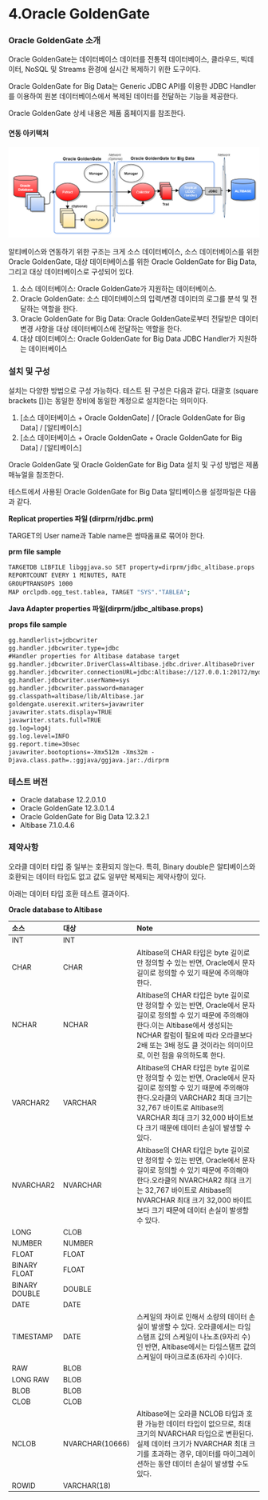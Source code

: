 # 4.Oracle GoldenGate

### Oracle GoldenGate 소개

Oracle GoldenGate는 데이터베이스 데이터를 전통적 데이터베이스, 클라우드, 빅데이터, NoSQL 및 Streams 환경에 실시간 복제하기 위한 도구이다.

Oracle GoldenGate for Big Data는 Generic JDBC API를 이용한 JDBC Handler를 이용하여 원본 데이터베이스에서 복제된 데이터를 전달하는 기능을 제공한다.

Oracle GoldenGate 상세 내용은 제품 홈페이지를 참조한다.

#### 연동 아키텍처

![ogg_architecture](../../media/3rdPartyConnector/ogg_architecture.png)

 알티베이스와 연동하기 위한 구조는 크게 소스 데이터베이스, 소스 데이터베이스를 위한 Oracle GoldenGate, 대상 데이터베이스를 위한 Oracle GoldenGate for Big Data, 그리고 대상 데이터베이스로 구성되어 있다.

1. 소스 데이터베이스: Oracle GoldenGate가 지원하는 데이터베이스.
2. Oracle GoldenGate: 소스 데이터베이스의 입력/변경 데이터의 로그를 분석 및 전달하는 역할을 한다.
3. Oracle GoldenGate for Big Data: Oracle GoldenGate로부터 전달받은 데이터 변경 사항을 대상 데이터베이스에 전달하는 역할을 한다.
4. 대상 데이터베이스: Oracle GoldenGate for Big Data JDBC Handler가 지원하는 데이터베이스

### 설치 및 구성

설치는 다양한 방법으로 구성 가능하다. 테스트 된 구성은 다음과 같다. 대괄호 (square brackets [])는 동일한 장비에 동일한 계정으로 설치한다는 의미이다.

1. [소스 데이터베이스 + Oracle GoldenGate] / [Oracle GoldenGate for Big Data] / [알티베이스]
2. [소스 데이터베이스 + Oracle GoldenGate + Oracle GoldenGate for Big Data] / [알티베이스]

Oracle GoldenGate 및 Oracle GoldenGate for Big Data 설치 및 구성 방법은 제품 매뉴얼을 참조한다. 

테스트에서 사용된 Oracle GoldenGate for Big Data 알티베이스용 설정파일은 다음과 같다.

**Replicat properties 파일 (dirprm/rjdbc.prm)**

TARGET의 User name과 Table name은 쌍따옴표로 묶어야 한다.

**prm file sample**

```bash
TARGETDB LIBFILE libggjava.so SET property=dirprm/jdbc_altibase.props
REPORTCOUNT EVERY 1 MINUTES, RATE
GROUPTRANSOPS 1000
MAP orclpdb.ogg_test.tablea, TARGET "SYS"."TABLEA";
```

**Java Adapter properties 파일(dirprm/jdbc_altibase.props)**

**props file sample**

```
gg.handlerlist=jdbcwriter
gg.handler.jdbcwriter.type=jdbc
#Handler properties for Altibase database target
gg.handler.jdbcwriter.DriverClass=Altibase.jdbc.driver.AltibaseDriver
gg.handler.jdbcwriter.connectionURL=jdbc:Altibase://127.0.0.1:20172/mydb
gg.handler.jdbcwriter.userName=sys
gg.handler.jdbcwriter.password=manager
gg.classpath=altibase/lib/Altibase.jar
goldengate.userexit.writers=javawriter
javawriter.stats.display=TRUE
javawriter.stats.full=TRUE
gg.log=log4j
gg.log.level=INFO
gg.report.time=30sec
javawriter.bootoptions=-Xmx512m -Xms32m -Djava.class.path=.:ggjava/ggjava.jar:./dirprm
```

### 테스트 버전

- Oracle database 12.2.0.1.0
- Oracle GoldenGate 12.3.0.1.4
- Oracle GoldenGate for Big Data 12.3.2.1
- Altibase 7.1.0.4.6

### 제약사항

오라클 데이터 타입 중 일부는 호환되지 않는다. 특히, Binary double은 알티베이스와 호환되는 데이터 타입도 없고 값도 일부만 복제되는 제약사항이 있다.

아래는 데이터 타입 호환 테스트 결과이다.

**Oracle database to Altibase**

| 소스            | 대상              | Note                                                                                                                                                                            |
|:------------- |:--------------- |:------------------------------------------------------------------------------------------------------------------------------------------------------------------------------- |
| INT           | INT             |                                                                                                                                                                                 |
| CHAR          | CHAR            | Altibase의 CHAR 타입은 byte 길이로만 정의할 수 있는 반면, Oracle에서 문자 길이로 정의할 수 있기 때문에 주의해야 한다.                                                                                                 |
| NCHAR         | NCHAR           | Altibase의 CHAR 타입은 byte 길이로만 정의할 수 있는 반면, Oracle에서 문자 길이로 정의할 수 있기 때문에 주의해야 한다.이는 Altibase에서 생성되는 NCHAR 칼럼이 필요에 따라 오라클보다 2배 또는 3배 정도 클 것이라는 의미이므로, 이런 점을 유의하도록 한다.              |
| VARCHAR2      | VARCHAR         | Altibase의 CHAR 타입은 byte 길이로만 정의할 수 있는 반면, Oracle에서 문자 길이로 정의할 수 있기 때문에 주의해야 한다.오라클의 VARCHAR2 최대 크기는 32,767 바이트로 Altibase의 VARCHAR 최대 크기 32,000 바이트보다 크기 때문에 데이터 손실이 발생할 수 있다.   |
| NVARCHAR2     | NVARCHAR        | Altibase의 CHAR 타입은 byte 길이로만 정의할 수 있는 반면, Oracle에서 문자 길이로 정의할 수 있기 때문에 주의해야 한다.오라클의 NVARCHAR2 최대 크기는 32,767 바이트로 Altibase의 NVARCHAR 최대 크기 32,000 바이트보다 크기 때문에 데이터 손실이 발생할 수 있다. |
| LONG          | CLOB            |                                                                                                                                                                                 |
| NUMBER        | NUMBER          |                                                                                                                                                                                 |
| FLOAT         | FLOAT           |                                                                                                                                                                                 |
| BINARY FLOAT  | FLOAT           |                                                                                                                                                                                 |
| BINARY DOUBLE | DOUBLE          |                                                                                                                                                                                 |
| DATE          | DATE            |                                                                                                                                                                                 |
| TIMESTAMP     | DATE            | 스케일의 차이로 인해서 소량의 데이터 손실이 발생할 수 있다. 오라클에서는 타임스탬프 값의 스케일이 나노초(9자리 수)인 반면, Altibase에서는 타임스탬프 값의 스케일이 마이크로초(6자리 수)이다.                                                               |
| RAW           | BLOB            |                                                                                                                                                                                 |
| LONG RAW      | BLOB            |                                                                                                                                                                                 |
| BLOB          | BLOB            |                                                                                                                                                                                 |
| CLOB          | CLOB            |                                                                                                                                                                                 |
| NCLOB         | NVARCHAR(10666) | Altibase에는 오라클 NCLOB 타입과 호환 가능한 데이터 타입이 없으므로, 최대 크기의 NVARCHAR 타입으로 변환된다.실제 데이터 크기가 NVARCHAR 최대 크기를 초과하는 경우, 데이터를 마이그레이션하는 동안 데이터 손실이 발생할 수도 있다.                                 |
| ROWID         | VARCHAR(18)     |                                                                                                                                                                                 |
